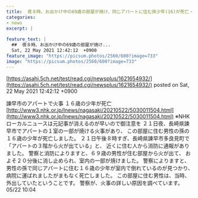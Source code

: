 ```yaml
---
title:  夜８時、お出かけ中の69歳の部屋が焼け、同じアパートに住む孫少年(16)が死亡・諫早 
categories:
- news
excerpt: |
  
feature_text: |
  ##  夜８時、お出かけ中の69歳の部屋が焼け...
  Sat, 22 May 2021 12:42:12  +0900
feature_image: "https://picsum.photos/2560/600?image=733"
image: "https://picsum.photos/2560/600?image=733"
---
```


[https://asahi.5ch.net/test/read.cgi/newsplus/1621654932/](https://asahi.5ch.net/test/read.cgi/newsplus/1621654932/)
posted on Sat, 22 May 2021 12:42:12  +0900

<!--more-->

諫早市のアパートで火事 １６歳の少年が死亡 [http://www3.nhk.or.jp/lnews/nagasaki/20210522/5030011504.html](http://www3.nhk.or.jp/lnews/nagasaki/20210522/5030011504.html) ※NHKローカルニュースは元記事が消えるのが早いので御注意を ２１日夜、長崎県諫早市でアパートの１室の一部が焼ける火事があり、 この部屋に住む男性の孫の１６歳の少年が死亡しました。 ２１日午後８時すぎ、長崎県諫早市多良見町で「アパートの３階から火が出ている」と、 近くに住む人から消防に通報がありました。 警察と消防によりますと、６９歳の男性が住む部屋から火が出て、 およそ２０分後に消し止められ、室内の一部が焼けました。 警察によりますと、男性の孫で同じアパートに住む１６歳の少年が室内で倒れているのが見つかり、 病院に運ばれましたがまもなく死亡しました。 この部屋に住む男性は、当時、外出していたということです。 警察が、火事の詳しい原因を調べています。 05/22 10:04
